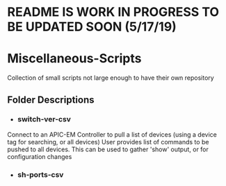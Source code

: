# README IS WORK IN PROGRESS TO BE UPDATED SOON (5/17/19)

# Miscellaneous-Scripts
Collection of small scripts not large enough to have their own repository


## Folder Descriptions
 - ### switch-ver-csv
 Connect to an APIC-EM Controller to pull a list of devices (using a device tag for searching, or all devices)
 User provides list of commands to be pushed to all devices. This can be used to gather 'show' output, or for configuration changes
 - ### sh-ports-csv
 
